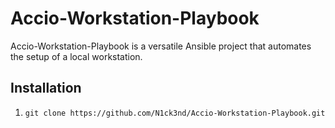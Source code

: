 # Accio-Workstation-Playbook

Accio-Workstation-Playbook is a versatile Ansible project that automates the setup of a local workstation.

## Installation

1. `git clone https://github.com/N1ck3nd/Accio-Workstation-Playbook.git`
